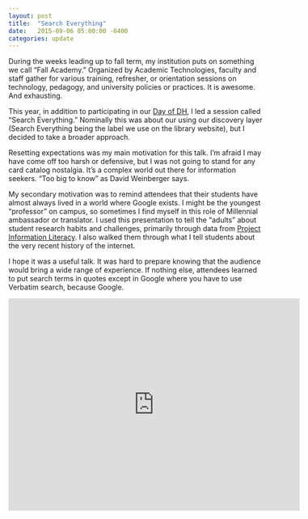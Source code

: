 ```yaml
---
layout: post
title:  "Search Everything"
date:   2015-09-06 05:00:00 -0400
categories: update
---
```


During the weeks leading up to fall term, my institution puts on something we call “Fall Academy.” Organized by Academic Technologies, faculty and staff gather for various training, refresher, or orientation sessions on technology, pedagogy, and university policies or practices. It is awesome. And exhausting.

This year, in addition to participating in our [Day of DH](http://digitalhumanities.wlu.edu/blog/2015/07/29/day-of-dh-at-fall-academy-2015/), I led a session called “Search Everything.” Nominally this was about our using our discovery layer (Search Everything being the label we use on the library website), but I decided to take a broader approach.

Resetting expectations was my main motivation for this talk. I’m afraid I may have come off too harsh or defensive, but I was not going to stand for any card catalog nostalgia. It’s a complex world out there for information seekers. “Too big to know” as David Weinberger says.

My secondary motivation was to remind attendees that their students have almost always lived in a world where Google exists. I might be the youngest “professor” on campus, so sometimes I find myself in this role of Millennial ambassador or translator. I used this presentation to tell the “adults” about student research habits and challenges, primarily through data from [Project Information Literacy](http://projectinfolit.org/). I also walked them through what I tell students about the very recent history of the internet.

I hope it was a useful talk. It was hard to prepare knowing that the audience would bring a wide range of experience. If nothing else, attendees learned to put search terms in quotes except in Google where you have to use Verbatim search, because Google.

<iframe src="http://www.slides.com/mackenziekbrooks/search-everything/embed" width="576" height="420" scrolling="no" frameborder="0" webkitallowfullscreen="" mozallowfullscreen="" allowfullscreen=""></iframe>